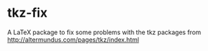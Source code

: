 tkz-fix
=======
A LaTeX package to fix some problems with the tkz packages from http://altermundus.com/pages/tkz/index.html
